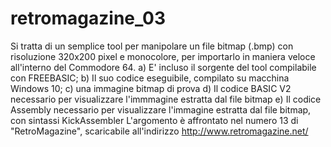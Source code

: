 # retromagazine_03
Si tratta di un semplice tool per manipolare un file bitmap (.bmp) con risoluzione 320x200 pixel e monocolore, per importarlo in maniera veloce all'interno del Commodore 64.
a) E' incluso il sorgente del tool compilabile con FREEBASIC;
b) Il suo codice eseguibile, compilato su macchina Windows 10;
c) una immagine bitmap di prova
d) Il codice BASIC V2 necessario per visualizzare l'immmagine estratta dal file bitmap
e) Il codice Assembly necessario per visualizzare l'immagine estratta dal file bitmap, con sintassi KickAssembler
L'argomento è affrontato nel numero 13 di "RetroMagazine", scaricabile all'indirizzo http://www.retromagazine.net/

